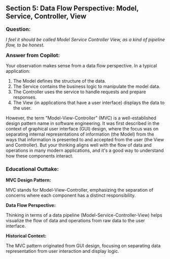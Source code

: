 ## Section 5: Data Flow Perspective: Model, Service, Controller, View

<h3 style="margin: 0;">Question:</h3>

*I feel it should be called Model Service Controller View, as a kind of pipeline flow, to be honest.*

<h3 style="margin: 0;">Answer from Copilot:</h3>

Your observation makes sense from a data flow perspective. In a typical application:

1. The Model defines the structure of the data.
2. The Service contains the business logic to manipulate the model data.
3. The Controller uses the service to handle requests and prepare responses.
4. The View (in applications that have a user interface) displays the data to the user.

However, the term "Model-View-Controller" (MVC) is a well-established design pattern name in software engineering. It was first described in the context of graphical user interface (GUI) design, where the focus was on separating internal representations of information (the Model) from the ways that information is presented to and accepted from the user (the View and Controller). But your thinking aligns well with the flow of data and operations in many modern applications, and it's a good way to understand how these components interact.

### Educational Outtake:

<h4 style="margin: 0;">MVC Design Pattern:</h4>

MVC stands for Model-View-Controller, emphasizing the separation of concerns where each component has a distinct responsibility.

<h4 style="margin: 0;">Data Flow Perspective:</h4>

Thinking in terms of a data pipeline (Model-Service-Controller-View) helps visualize the flow of data and operations from raw data to the user interface.

<h4 style="margin: 0;">Historical Context:</h4>

The MVC pattern originated from GUI design, focusing on separating data representation from user interaction and display logic.
